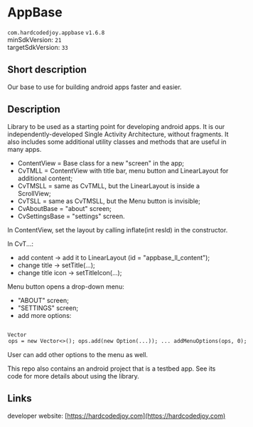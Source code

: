 # AppBase

<code>com.hardcodedjoy.appbase</code> <code>v1.6.8</code><br/>
minSdkVersion: <code>21</code><br/>
targetSdkVersion: <code>33</code><br/>

## Short description

Our base to use for building android apps faster and easier.


## Description

Library to be used as a starting point for developing android apps.
It is our independently-developed Single Activity Architecture, without fragments.
It also includes some additional utility classes and methods that are useful in many apps.


- ContentView = Base class for a new "screen" in the app;
- CvTMLL = ContentView with title bar, menu button and LinearLayout for additional content;
- CvTMSLL = same as CvTMLL, but the LinearLayout is inside a ScrollView;
- CvTSLL  = same as CvTMSLL, but the Menu button is invisible;
- CvAboutBase = "about" screen;
- CvSettingsBase = "settings" screen.

In ContentView, set the layout by calling inflate(int resId) in the constructor.

In CvT...:
- add content -> add it to LinearLayout (id = "appbase_ll_content");
- change title -> setTitle(...);
- change title icon -> setTitleIcon(...);

Menu button opens a drop-down menu:
- "ABOUT" screen;
- "SETTINGS" screen;
- add more options:
<code>
Vector<Option> ops = new Vector<>();
ops.add(new Option(...));
...
addMenuOptions(ops, 0);
</code>

User can add other options to the menu as well.

This repo also contains an android project that is a testbed app. See its code for more details about using the library.


## Links

developer website: [https://hardcodedjoy.com](https://hardcodedjoy.com)<br/>

